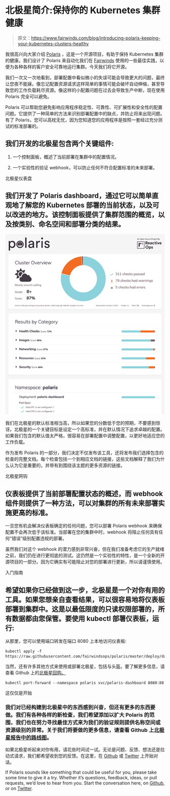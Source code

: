 # 北极星简介:保持你的 Kubernetes 集群健康

> 原文：<https://www.fairwinds.com/blog/introducing-polaris-keeping-your-kubernetes-clusters-healthy>

 我很高兴向大家介绍 [Polaris](/polaris) ，这是一个开源项目，有助于保持 Kubernetes 集群的健康。我们设计了 Polaris 来自动化我们在 [Fairwinds](/) 使用的一些最佳实践，以便为各种各样的客户安全可靠地运行集群。今天我们将它开源。

我们一次又一次地看到，部署配置中看似微小的失误可能会导致更大的问题，最终让您夜不能寐。像忘记配置资源请求这样简单的事情可能会破坏自动伸缩，甚至导致您的工作负载耗尽资源。像这样的小配置问题在过去会导致生产中断，现在使用 Polaris 完全可以避免。

Polaris 可以帮助您避免影响应用程序稳定性、可靠性、可扩展性和安全性的配置问题。它提供了一种简单的方法来识别部署配置中的缺点，并防止将来出现问题。有了 Polaris，您可以高枕无忧，因为您知道您的应用程序是按照一套经过充分测试的标准部署的。

## 我们开发的北极星包含两个关键组件:

1.  一个控制面板，概述了当前部署在集群中的配置情况。

2.  一个实验性的验证 webhook，可以防止任何不符合配置标准的未来部署。

北极星仪表盘

## 我们开发了 Polaris dashboard，通过它可以简单直观地了解您的 Kubernetes 部署的当前状态，以及可以改进的地方。该控制面板提供了集群范围的概览，以及按类别、命名空间和部署分类的结果。

![1_6utxpDPxV3I85fl5sPFeag](img/daccedc1b4cda65032e3d795dcc0d715.png)

我们在北极星的默认标准相当高，所以如果您的分数低于您的预期，不要感到惊讶。北极星的一个关键目标是设定一个高标准，并在默认情况下追求卓越的配置。如果我们包含的默认值太严格，很容易在部署配置中调整配置，以更好地适应您的工作负载。

作为发布 Polaris 的一部分，我们决定不仅发布该工具，还将发布我们选择包含的检查的完整文档。每个检查包括一个到相应文档的链接，这些文档解释了我们为什么认为它是重要的，并带有到围绕该主题的更多资源的链接。

北极星网钩

## 仪表板提供了当前部署配置状态的概述，而 webhook 组件则提供了一种方法，可以对集群的所有未来部署实施更高的标准。

一旦您有机会解决仪表板确定的任何问题，您可以部署 Polaris webhook 来确保配置不会再次低于该标准。当部署在您的集群中时，webhook 将阻止任何具有任何“错误”级别配置违规的部署。

虽然我们对这个 webhook 的潜力感到非常兴奋，但在我们准备考虑它的生产就绪之前，我们仍在进行更彻底的测试。这仍然是一个实验性的特性，是一个全新的开源项目的一部分。因为它确实有可能阻止对您的部署进行更新，所以请谨慎使用。

入门指南

## 希望如果你已经做到这一步，北极星是一个对你有用的工具。如果您想亲自查看结果，可以很容易地将仪表板部署到集群中。这是以最低限度的只读权限部署的，所有数据都由您保管。要使用 kubectl 部署仪表板，运行:

从那里，您可以使用端口转发在端口 8080 上本地访问仪表板:

```
kubectl apply -f
https://raw.githubusercontent.com/fairwindsops/polaris/master/deploy/dashboard.yaml
```

当然，还有许多其他方式来使用或部署北极星，包括与头盔。要了解更多信息，请查看 Github 上的[北极星回购。](https://github.com/fairwindsops/polaris)

```
kubectl port-forward --namespace polaris svc/polaris-dashboard 8080:80
```

这仅仅是开始

### 我们对已经构建到北极星中的东西感到兴奋，但还有更多的东西要做。我们有各种各样的新检查，我们希望添加以扩大 Polaris 的范围，我们也在努力寻找最佳方式来为我们的验证规则提供名称空间或资源级别的异常。关于我们将要做的更多信息，请查看 Github 上[北极星报告中的](https://github.com/fairwindsops/polaris)[路线图](https://github.com/fairwindsops/polaris/blob/master/ROADMAP.md)。

如果北极星听起来对你有用，请花些时间试一试。无论是问题、反馈、想法还是拉动式请求，我们都希望收到您的反馈。在这里，在 [Github](https://github.com/fairwindsops/polaris) 或 [Twitter](https://twitter.com/fairwindsops) 上开始对话。

If Polaris sounds like something that could be useful for you, please take some time to give it a try. Whether it’s questions, feedback, ideas, or pull requests, we’d love to hear from you. Start the conversation here, on [Github](https://github.com/fairwindsops/polaris), or on [Twitter](https://twitter.com/fairwindsops).